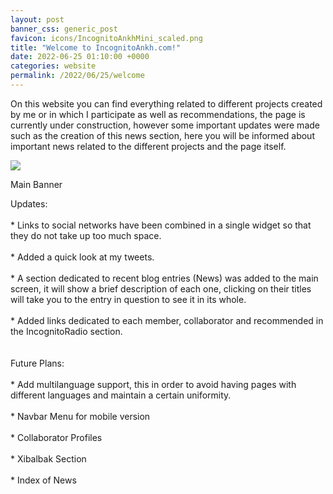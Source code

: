 ```yaml
---
layout: post
banner_css: generic_post
favicon: icons/IncognitoAnkhMini_scaled.png
title: "Welcome to IncognitoAnkh.com!"
date: 2022-06-25 01:10:00 +0000
categories: website
permalink: /2022/06/25/welcome
---
```

<!-- Content -->
<p class="justify">
On this website you can find everything related to different projects created by me or in which I participate as well as recommendations, the page is currently under construction, however some important updates were made such as the creation of this news section, here you will be informed about important news related to the different projects and the page itself.
</p>

<div class="card flex_default gallery_item">
    <img src="{{ site.baseurl_root }}/assets/images/banners/main.png">  
    <p>Main Banner</p>  
</div>

<!--more-->
<p class="justify"> 
<span class="highlight">Updates:</span>
<br>
<br>
* Links to social networks have been combined in a single widget so that they do not take up too much space.
<br>
<br>
* Added a quick look at my tweets.
<br>
<br>
* A section dedicated to recent blog entries (News) was added to the main screen, it will show a brief description of each one, clicking on their titles will take you to the entry in question to see it in its whole.
<br>
<br>
* Added links dedicated to each member, collaborator and recommended in the IncognitoRadio section.
<br>
<br>
<br>
<span class="highlight">Future Plans:</span>
<br>
<br>
* Add multilanguage support, this in order to avoid having pages with different languages and maintain a certain uniformity.
<br>
<br>
* Navbar Menu for mobile version
<br>
<br>
* Collaborator Profiles
<br>
<br>
* Xibalbak Section
<br>
<br>
* Index of News
</p>
<!-- Load -->
<script async src="https://kit.fontawesome.com/6cc05e1e8e.js" crossorigin="anonymous"></script>
<link rel="stylesheet" href="/assets/css/modal.css">
<script async src="/assets/js/modal.js" crossorigin="anonymous"></script>